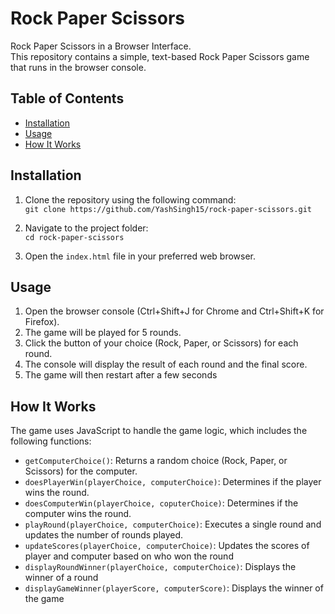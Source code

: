 # Rock Paper Scissors

Rock Paper Scissors in a Browser Interface.<br>
This repository contains a simple, text-based Rock Paper Scissors game that runs in the browser console.

## Table of Contents

- [Installation](#installation)
- [Usage](#usage)
- [How It Works](#how-it-works)

## Installation
1. Clone the repository using the following command:<br>
`git clone https://github.com/YashSingh15/rock-paper-scissors.git`
2. Navigate to the project folder:<br>
`cd rock-paper-scissors`

3. Open the `index.html` file in your preferred web browser.

## Usage

1. Open the browser console (Ctrl+Shift+J for Chrome and Ctrl+Shift+K for Firefox).
2. The game will be played for 5 rounds.
3. Click the button of your choice (Rock, Paper, or Scissors) for each round.
4. The console will display the result of each round and the final score.
5. The game will then restart after a few seconds

## How It Works

The game uses JavaScript to handle the game logic, which includes the following functions:

- `getComputerChoice()`: Returns a random choice (Rock, Paper, or Scissors) for the computer.
- `doesPlayerWin(playerChoice, computerChoice)`: Determines if the player wins the round.
- `doesComputerWin(playerChoice, coputerChoice)`: Determines if the computer wins the round.
- `playRound(playerChoice, computerChoice)`: Executes a single round and updates the number of rounds played.
- `updateScores(playerChoice, computerChoice)`: Updates the scores of player and computer based on who won the round
- `displayRoundWinner(playerChoice, computerChoice)`: Displays the winner of a round
- `displayGameWinner(playerScore, computerScore)`: Displays the winner of the game
